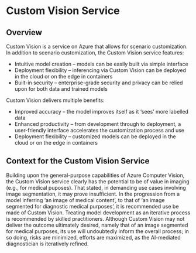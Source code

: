 # Custom Vision Service 

## Overview

Custom Vision is a service on Azure that allows for scenario customization. In addition to scenario customization, the Custom Vision service features:

- Intuitive model creation – models can be easily built via simple interface
- Deployment flexibility – inferencing via Custom Vision can be deployed in the cloud or on the edge in containers 
- Built-in security – enterprise-grade security and privacy can be relied upon for both data and trained models 

Custom Vision delivers multiple benefits:

- Improved accuracy – the model improves itself as it ‘sees’ more labelled data 
- Enhanced productivity – from development through to deployment, a user-friendly interface accelerates the customization process and use 
- Deployment flexibility – customized models can be deployed in the cloud or on the edge in containers

## Context for the Custom Vision Service 

Building upon the general-purpose capabilities of Azure Computer Vision, the Custom Vision service clearly has the potential to be of value in imaging (e.g., for medical puposes). That stated, in demanding use cases involving image segmentation, it may prove insufficient. In the progression from a model inferring ‘an image of medical content’, to that of ‘an image segmented for diagnostic medical purposes’, it is recommended use be made of Custom Vision. Treating model development as an iterative process is recommended by skilled practitioners.  Although Custom Vision may not deliver the outcome ultimately desired, namely that of an image segmented for medical purposes, its use will undoubtedly inform the overall process; in so doing, risks are minimized, efforts are maximized, as the AI-mediated diagnostician is iteratively refined. 